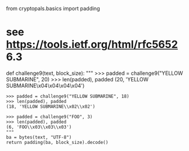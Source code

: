 from cryptopals.basics import padding

# see https://tools.ietf.org/html/rfc5652 6.3


def challenge9(text, block_size):
    """
    >>> padded = challenge9("YELLOW SUBMARINE", 20)
    >>> len(padded), padded
    (20, 'YELLOW SUBMARINE\\x04\\x04\\x04\\x04')

    >>> padded = challenge9("YELLOW SUBMARINE", 18)
    >>> len(padded), padded
    (18, 'YELLOW SUBMARINE\\x02\\x02')

    >>> padded = challenge9("FOO", 3)
    >>> len(padded), padded
    (6, 'FOO\\x03\\x03\\x03')
    """
    ba = bytes(text, "UTF-8")
    return padding(ba, block_size).decode()
